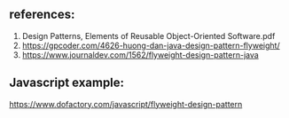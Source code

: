 ## references:
1. Design Patterns, Elements of Reusable Object-Oriented Software.pdf
2. https://gpcoder.com/4626-huong-dan-java-design-pattern-flyweight/
3. https://www.journaldev.com/1562/flyweight-design-pattern-java


## Javascript example: 
https://www.dofactory.com/javascript/flyweight-design-pattern
